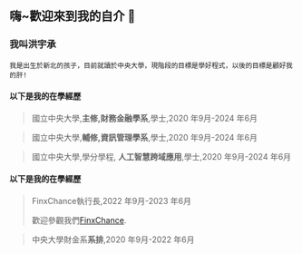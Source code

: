 ## 嗨~歡迎來到我的自介 👋
### 我叫洪宇承
```
我是出生於新北的孩子，目前就讀於中央大學，現階段的目標是學好程式，以後的目標是顧好我的肝!
```
#### 以下是我的在學經歷
> 國立中央大學,**主修,財務金融學系**,學士,2020 年9月-2024 年6月

> 國立中央大學,**輔修,資訊管理學系**,學士,2020 年9月-2024 年6月

> 國立中央大學,學分學程, **人工智慧跨域應用**,學士,2020 年9月-2024 年6月

#### 以下是我的在學經歷
> FinxChance執行長,2022 年9月-2023 年6月
> 
>歡迎參觀我們[FinxChance](https://www.facebook.com/NCUFinAandCA/).

> 中央大學財金系**系排**,2020 年9月-2022 年6月





<!--
**yucheng0706/yucheng0706** is a ✨ _special_ ✨ repository because its `README.md` (this file) appears on your GitHub profile.

Here are some ideas to get you started:

- 🔭 I’m currently working on ...
- 🌱 I’m currently learning ...
- 👯 I’m looking to collaborate on ...
- 🤔 I’m looking for help with ...
- 💬 Ask me about ...
- 📫 How to reach me: ...
- 😄 Pronouns: ...
- ⚡ Fun fact: ...
-->
